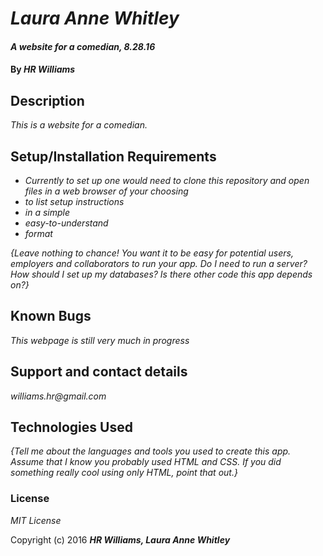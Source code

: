 # _Laura Anne Whitley_

#### _A website for a comedian, 8.28.16_

#### By _**HR Williams**_

## Description

_This is a website for a comedian._

## Setup/Installation Requirements

* _Currently to set up one would need to clone this repository and open files in a web browser of your choosing_
* _to list setup instructions_
* _in a simple_
* _easy-to-understand_
* _format_

_{Leave nothing to chance! You want it to be easy for potential users, employers and collaborators to run your app. Do I need to run a server? How should I set up my databases? Is there other code this app depends on?}_

## Known Bugs

_This webpage is still very much in progress_

## Support and contact details

_williams.hr@gmail.com_

## Technologies Used

_{Tell me about the languages and tools you used to create this app. Assume that I know you probably used HTML and CSS. If you did something really cool using only HTML, point that out.}_

### License

*MIT License*

Copyright (c) 2016 **_HR Williams, Laura Anne Whitley_**
